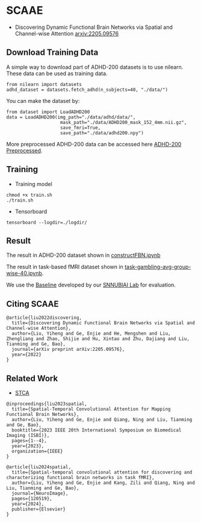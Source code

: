 # SCAAE
- Discovering Dynamic Functional Brain Networks via Spatial and Channel-wise Attention [arxiv:2205.09576](https://arxiv.org/abs/2205.09576) 

## Download Training Data
A simple way to download part of ADHD-200 datasets is to use nilearn. These data can be used as training data.
```
from nilearn import datasets
adhd_dataset = datasets.fetch_adhd(n_subjects=40, "./data/")
```
You can make the dataset by:
```
from dataset import LoadADHD200
data = LoadADHD200(img_path="./data/adhd/data/", 
                    mask_path="./data/ADHD200_mask_152_4mm.nii.gz",
                    save_fmri=True, 
                    save_path="./data/adhd200.npy")
```
More preprocessed ADHD-200 data can be accessed here [ADHD-200 Preprocessed](http://preprocessed-connectomes-project.org/adhd200/).

## Training
- Training model
```
chmod +x train.sh
./train.sh
```

- Tensorboard
```
tensorboard --logdir=./logdir/
```

## Result
The result in ADHD-200 dataset shown in [constructFBN.ipynb](./constructFBN.ipynb)

The result in task-based fMRI dataset shown in [task-gambling-avg-group-wise-40.ipynb](./task-gambling-avg-group-wise-40.ipynb). 

We use the [Baseline](https://github.com/SNNUBIAI/Baseline) developed by our [SNNUBIAI Lab](https://github.com/SNNUBIAI/) for evaluation. 

## Citing SCAAE
```
@article{liu2022discovering,
  title={Discovering Dynamic Functional Brain Networks via Spatial and Channel-wise Attention},
  author={Liu, Yiheng and Ge, Enjie and He, Mengshen and Liu, Zhengliang and Zhao, Shijie and Hu, Xintao and Zhu, Dajiang and Liu, Tianming and Ge, Bao},
  journal={arXiv preprint arXiv:2205.09576},
  year={2022}
}
```

## Related Work
- [STCA](https://github.com/SNNUBIAI/STCAE)
```
@inproceedings{liu2023spatial,
  title={Spatial-Temporal Convolutional Attention for Mapping Functional Brain Networks},
  author={Liu, Yiheng and Ge, Enjie and Qiang, Ning and Liu, Tianming and Ge, Bao},
  booktitle={2023 IEEE 20th International Symposium on Biomedical Imaging (ISBI)},
  pages={1--4},
  year={2023},
  organization={IEEE}
}

@article{liu2024spatial,
  title={Spatial-temporal convolutional attention for discovering and characterizing functional brain networks in task fMRI},
  author={Liu, Yiheng and Ge, Enjie and Kang, Zili and Qiang, Ning and Liu, Tianming and Ge, Bao},
  journal={NeuroImage},
  pages={120519},
  year={2024},
  publisher={Elsevier}
}
```
